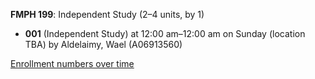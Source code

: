 **FMPH 199**: Independent Study (2–4 units, by 1)

- **001** (Independent Study) at 12:00 am–12:00 am on Sunday (location TBA) by Aldelaimy, Wael (A06913560)

[Enrollment numbers over time](./FMPH199.tsv)

